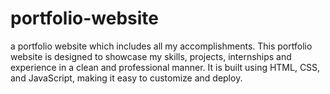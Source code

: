 # portfolio-website
a portfolio website which includes all my  accomplishments.
This portfolio website is designed to showcase my skills, projects, internships and experience in a clean and professional manner. 
It is built using HTML, CSS, and JavaScript, making it easy to customize and deploy.
